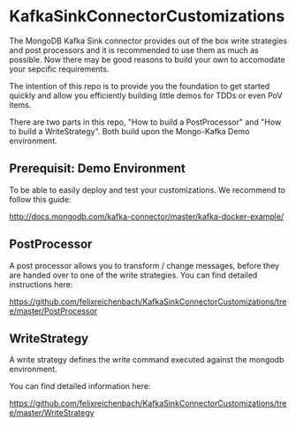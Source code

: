 # KafkaSinkConnectorCustomizations

The MongoDB Kafka Sink connector provides out of the box write strategies and post processors and it is recommended to use them as much as possible. 
Now there may be good reasons to build your own to accomodate your sepcific requirements.

The intention of this repo is to provide you the foundation to get started quickly and allow you efficiently building little demos for TDDs or even PoV items.

There are two parts in this repo, "How to build a PostProcessor" and "How to build a WriteStrategy". Both build upon the Mongo-Kafka Demo environment.

## Prerequisit: Demo Environment
To be able to easily deploy and test your customizations. We recommend to follow this guide:

http://docs.mongodb.com/kafka-connector/master/kafka-docker-example/


## PostProcessor
A post processor allows you to transform / change messages, before they are handed over to one of the write strategies.
You can find detailed instructions here:

https://github.com/felixreichenbach/KafkaSinkConnectorCustomizations/tree/master/PostProcessor

## WriteStrategy
A write strategy defines the write command executed against the mongodb environment.

You can find detailed information here:

https://github.com/felixreichenbach/KafkaSinkConnectorCustomizations/tree/master/WriteStrategy
